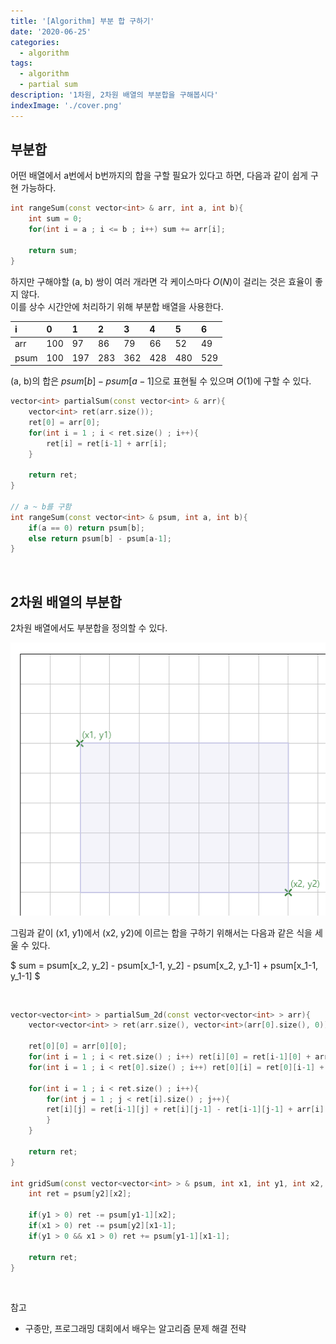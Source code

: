 ```yaml
---
title: '[Algorithm] 부분 합 구하기'
date: '2020-06-25'
categories:
  - algorithm
tags:
  - algorithm
  - partial sum
description: '1차원, 2차원 배열의 부분합을 구해봅시다'
indexImage: './cover.png'
---
```


## 부분합

어떤 배열에서 a번에서 b번까지의 합을 구할 필요가 있다고 하면, 다음과 같이 쉽게 구현 가능하다.

``` cpp
int rangeSum(const vector<int> & arr, int a, int b){
	int sum = 0;
	for(int i = a ; i <= b ; i++) sum += arr[i];
	
	return sum;
}
```

하지만 구해야할 (a, b) 쌍이 여러 개라면 각 케이스마다 $O(N)$이 걸리는 것은 효율이 좋지 않다.  
이를 상수 시간안에 처리하기 위해 부분합 배열을 사용한다.

|i|0|1|2|3|4|5|6|
|:--|:--|:--|:--|:--|:--|:--|:--|
|arr|100|97|86|79|66|52|49|
|psum|100|197|283|362|428|480|529|

(a, b)의 합은 $psum[b] - psum[a-1]$으로 표현될 수 있으며 $O(1)$에 구할 수 있다.

``` cpp
vector<int> partialSum(const vector<int> & arr){
	vector<int> ret(arr.size());
	ret[0] = arr[0];
	for(int i = 1 ; i < ret.size() ; i++){
		ret[i] = ret[i-1] + arr[i];
	}

	return ret;
}

// a ~ b를 구함
int rangeSum(const vector<int> & psum, int a, int b){
	if(a == 0) return psum[b];
	else return psum[b] - psum[a-1];
}

```

<br/>

## 2차원 배열의 부분합

2차원 배열에서도 부분합을 정의할 수 있다.

![2d_psum](./2d_psum.png)

그림과 같이 (x1, y1)에서 (x2, y2)에 이르는 합을 구하기 위해서는 다음과 같은 식을 세울 수 있다.

$ sum = psum[x_2, y_2] - psum[x_1-1, y_2] - psum[x_2, y_1-1] + psum[x_1-1, y_1-1] $

<Br/>

``` cpp
vector<vector<int> > partialSum_2d(const vector<vector<int> > arr){
	vector<vector<int> > ret(arr.size(), vector<int>(arr[0].size(), 0));

	ret[0][0] = arr[0][0];
	for(int i = 1 ; i < ret.size() ; i++) ret[i][0] = ret[i-1][0] + arr[i][0];
	for(int i = 1 ; i < ret[0].size() ; i++) ret[0][i] = ret[0][i-1] + arr[0][i];

	for(int i = 1 ; i < ret.size() ; i++){
		for(int j = 1 ; j < ret[i].size() ; j++){
		ret[i][j] = ret[i-1][j] + ret[i][j-1] - ret[i-1][j-1] + arr[i][j]; 
		}
	}
	
	return ret;
}

int gridSum(const vector<vector<int> > & psum, int x1, int y1, int x2, int y2){
	int ret = psum[y2][x2];

	if(y1 > 0) ret -= psum[y1-1][x2];
	if(x1 > 0) ret -= psum[y2][x1-1];
	if(y1 > 0 && x1 > 0) ret += psum[y1-1][x1-1];

	return ret;
}
```

<br/>

참고
- 구종만, 프로그래밍 대회에서 배우는 알고리즘 문제 해결 전략